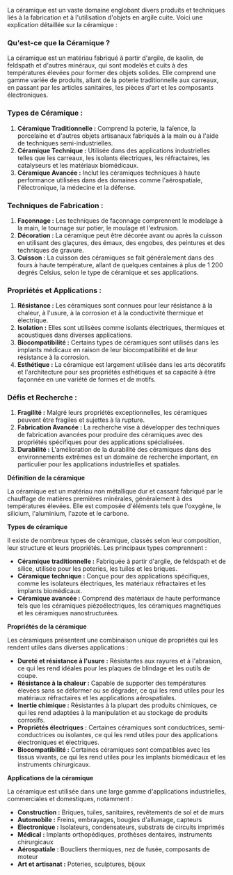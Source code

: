 La céramique est un vaste domaine englobant divers produits et techniques liés à la fabrication et à l'utilisation d'objets en argile cuite. Voici une explication détaillée sur la céramique :

### Qu'est-ce que la Céramique ?
La céramique est un matériau fabriqué à partir d'argile, de kaolin, de feldspath et d'autres minéraux, qui sont modelés et cuits à des températures élevées pour former des objets solides. Elle comprend une gamme variée de produits, allant de la poterie traditionnelle aux carreaux, en passant par les articles sanitaires, les pièces d'art et les composants électroniques.

### Types de Céramique :
1. **Céramique Traditionnelle :** Comprend la poterie, la faïence, la porcelaine et d'autres objets artisanaux fabriqués à la main ou à l'aide de techniques semi-industrielles.
2. **Céramique Technique :** Utilisée dans des applications industrielles telles que les carreaux, les isolants électriques, les réfractaires, les catalyseurs et les matériaux biomédicaux.
3. **Céramique Avancée :** Inclut les céramiques techniques à haute performance utilisées dans des domaines comme l'aérospatiale, l'électronique, la médecine et la défense.

### Techniques de Fabrication :
1. **Façonnage :** Les techniques de façonnage comprennent le modelage à la main, le tournage sur potier, le moulage et l'extrusion.
2. **Décoration :** La céramique peut être décorée avant ou après la cuisson en utilisant des glaçures, des émaux, des engobes, des peintures et des techniques de gravure.
3. **Cuisson :** La cuisson des céramiques se fait généralement dans des fours à haute température, allant de quelques centaines à plus de 1 200 degrés Celsius, selon le type de céramique et ses applications.

### Propriétés et Applications :
1. **Résistance :** Les céramiques sont connues pour leur résistance à la chaleur, à l'usure, à la corrosion et à la conductivité thermique et électrique.
2. **Isolation :** Elles sont utilisées comme isolants électriques, thermiques et acoustiques dans diverses applications.
3. **Biocompatibilité :** Certains types de céramiques sont utilisés dans les implants médicaux en raison de leur biocompatibilité et de leur résistance à la corrosion.
4. **Esthétique :** La céramique est largement utilisée dans les arts décoratifs et l'architecture pour ses propriétés esthétiques et sa capacité à être façonnée en une variété de formes et de motifs.

### Défis et Recherche :
1. **Fragilité :** Malgré leurs propriétés exceptionnelles, les céramiques peuvent être fragiles et sujettes à la rupture.
2. **Fabrication Avancée :** La recherche vise à développer des techniques de fabrication avancées pour produire des céramiques avec des propriétés spécifiques pour des applications spécialisées.
3. **Durabilité :** L'amélioration de la durabilité des céramiques dans des environnements extrêmes est un domaine de recherche important, en particulier pour les applications industrielles et spatiales.

**Définition de la céramique**

La céramique est un matériau non métallique dur et cassant fabriqué par le chauffage de matières premières minérales, généralement à des températures élevées. Elle est composée d'éléments tels que l'oxygène, le silicium, l'aluminium, l'azote et le carbone.

**Types de céramique**

Il existe de nombreux types de céramique, classés selon leur composition, leur structure et leurs propriétés. Les principaux types comprennent :

* **Céramique traditionnelle :** Fabriquée à partir d'argile, de feldspath et de silice, utilisée pour les poteries, les tuiles et les briques.
* **Céramique technique :** Conçue pour des applications spécifiques, comme les isolateurs électriques, les matériaux réfractaires et les implants biomédicaux.
* **Céramique avancée :** Comprend des matériaux de haute performance tels que les céramiques piézoélectriques, les céramiques magnétiques et les céramiques nanostructurées.

**Propriétés de la céramique**

Les céramiques présentent une combinaison unique de propriétés qui les rendent utiles dans diverses applications :

* **Dureté et résistance à l'usure :** Résistantes aux rayures et à l'abrasion, ce qui les rend idéales pour les plaques de blindage et les outils de coupe.
* **Résistance à la chaleur :** Capable de supporter des températures élevées sans se déformer ou se dégrader, ce qui les rend utiles pour les matériaux réfractaires et les applications aérospatiales.
* **Inertie chimique :** Résistantes à la plupart des produits chimiques, ce qui les rend adaptées à la manipulation et au stockage de produits corrosifs.
* **Propriétés électriques :** Certaines céramiques sont conductrices, semi-conductrices ou isolantes, ce qui les rend utiles pour des applications électroniques et électriques.
* **Biocompatibilité :** Certaines céramiques sont compatibles avec les tissus vivants, ce qui les rend utiles pour les implants biomédicaux et les instruments chirurgicaux.

**Applications de la céramique**

La céramique est utilisée dans une large gamme d'applications industrielles, commerciales et domestiques, notamment :

* **Construction :** Briques, tuiles, sanitaires, revêtements de sol et de murs
* **Automobile :** Freins, embrayages, bougies d'allumage, capteurs
* **Électronique :** Isolateurs, condensateurs, substrats de circuits imprimés
* **Médical :** Implants orthopédiques, prothèses dentaires, instruments chirurgicaux
* **Aérospatiale :** Boucliers thermiques, nez de fusée, composants de moteur
* **Art et artisanat :** Poteries, sculptures, bijoux